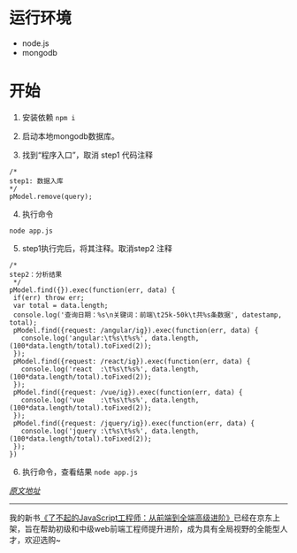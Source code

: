# 运行环境

* node.js
* mongodb

# 开始

1. 安装依赖
`npm i`

2. 启动本地mongodb数据库。

3. 找到“程序入口”，取消 step1 代码注释

```
/*
step1: 数据入库
*/
pModel.remove(query);
```

4. 执行命令

`node app.js`

5. step1执行完后，将其注释。取消step2 注释

```
/*
step2：分析结果
 */
pModel.find({}).exec(function(err, data) {
 if(err) throw err;
 var total = data.length;
 console.log('查询日期：%s\n关键词：前端\t25k-50k\t共%s条数据', datestamp, total);
 pModel.find({request: /angular/ig}).exec(function(err, data) {
   console.log('angular:\t%s\t%s%', data.length, (100*data.length/total).toFixed(2));
 });
 pModel.find({request: /react/ig}).exec(function(err, data) {
   console.log('react  :\t%s\t%s%', data.length, (100*data.length/total).toFixed(2));
 });
 pModel.find({request: /vue/ig}).exec(function(err, data) {
   console.log('vue    :\t%s\t%s%', data.length, (100*data.length/total).toFixed(2));
 });
 pModel.find({request: /jquery/ig}).exec(function(err, data) {
   console.log('jquery :\t%s\t%s%', data.length, (100*data.length/total).toFixed(2));
 });
})
```

6. 执行命令，查看结果
`node app.js`

*[原文地址](http://yalishizhude.github.io/2016/11/28/spider/)*

---
我的新书[《了不起的JavaScript工程师：从前端到全端高级进阶》](https://item.jd.com/12562349.html)已经在京东上架，旨在帮助初级和中级web前端工程师提升进阶，成为具有全局视野的全能型人才，欢迎选购~
